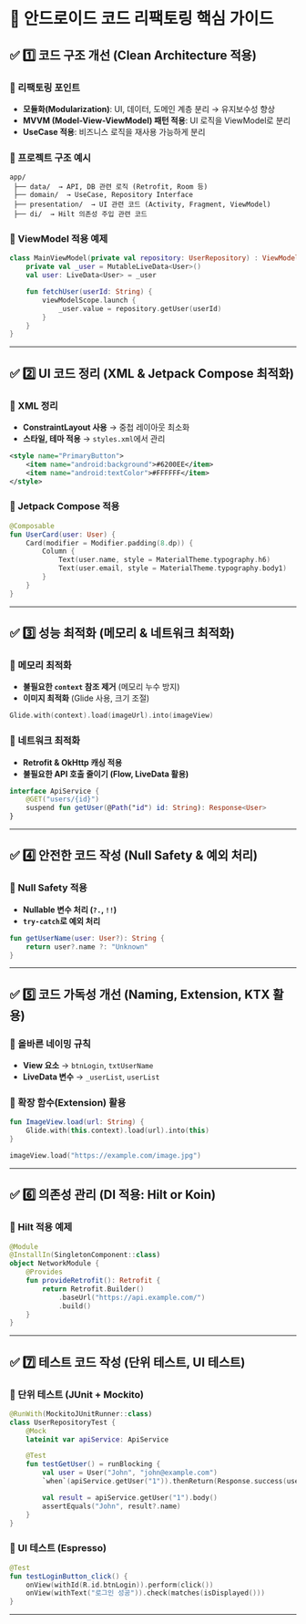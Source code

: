 # 📌 안드로이드 코드 리팩토링 핵심 가이드

## ✅ 1️⃣ 코드 구조 개선 (Clean Architecture 적용)

### 🔹 리팩토링 포인트
- **모듈화(Modularization)**: UI, 데이터, 도메인 계층 분리 → 유지보수성 향상
- **MVVM (Model-View-ViewModel) 패턴 적용**: UI 로직을 ViewModel로 분리
- **UseCase 적용**: 비즈니스 로직을 재사용 가능하게 분리

### 🔹 프로젝트 구조 예시
```
app/
 ├── data/  → API, DB 관련 로직 (Retrofit, Room 등)
 ├── domain/  → UseCase, Repository Interface
 ├── presentation/  → UI 관련 코드 (Activity, Fragment, ViewModel)
 ├── di/  → Hilt 의존성 주입 관련 코드
```

### 🔹 ViewModel 적용 예제
```kotlin
class MainViewModel(private val repository: UserRepository) : ViewModel() {
    private val _user = MutableLiveData<User>()
    val user: LiveData<User> = _user

    fun fetchUser(userId: String) {
        viewModelScope.launch {
            _user.value = repository.getUser(userId)
        }
    }
}
```

---

## ✅ 2️⃣ UI 코드 정리 (XML & Jetpack Compose 최적화)

### 🔹 XML 정리
- **ConstraintLayout 사용** → 중첩 레이아웃 최소화
- **스타일, 테마 적용** → `styles.xml`에서 관리

```xml
<style name="PrimaryButton">
    <item name="android:background">#6200EE</item>
    <item name="android:textColor">#FFFFFF</item>
</style>
```

### 🔹 Jetpack Compose 적용
```kotlin
@Composable
fun UserCard(user: User) {
    Card(modifier = Modifier.padding(8.dp)) {
        Column {
            Text(user.name, style = MaterialTheme.typography.h6)
            Text(user.email, style = MaterialTheme.typography.body1)
        }
    }
}
```

---

## ✅ 3️⃣ 성능 최적화 (메모리 & 네트워크 최적화)

### 🔹 메모리 최적화
- **불필요한 `context` 참조 제거** (메모리 누수 방지)
- **이미지 최적화** (Glide 사용, 크기 조절)

```kotlin
Glide.with(context).load(imageUrl).into(imageView)
```

### 🔹 네트워크 최적화
- **Retrofit & OkHttp 캐싱 적용**
- **불필요한 API 호출 줄이기 (Flow, LiveData 활용)**

```kotlin
interface ApiService {
    @GET("users/{id}")
    suspend fun getUser(@Path("id") id: String): Response<User>
}
```

---

## ✅ 4️⃣ 안전한 코드 작성 (Null Safety & 예외 처리)

### 🔹 Null Safety 적용
- **Nullable 변수 처리 (`?.`, `!!`)**
- **`try-catch`로 예외 처리**

```kotlin
fun getUserName(user: User?): String {
    return user?.name ?: "Unknown"
}
```

---

## ✅ 5️⃣ 코드 가독성 개선 (Naming, Extension, KTX 활용)

### 🔹 올바른 네이밍 규칙
- **View 요소** → `btnLogin`, `txtUserName`
- **LiveData 변수** → `_userList`, `userList`

### 🔹 확장 함수(Extension) 활용
```kotlin
fun ImageView.load(url: String) {
    Glide.with(this.context).load(url).into(this)
}

imageView.load("https://example.com/image.jpg")
```

---

## ✅ 6️⃣ 의존성 관리 (DI 적용: Hilt or Koin)

### 🔹 Hilt 적용 예제
```kotlin
@Module
@InstallIn(SingletonComponent::class)
object NetworkModule {
    @Provides
    fun provideRetrofit(): Retrofit {
        return Retrofit.Builder()
            .baseUrl("https://api.example.com/")
            .build()
    }
}
```

---

## ✅ 7️⃣ 테스트 코드 작성 (단위 테스트, UI 테스트)

### 🔹 단위 테스트 (JUnit + Mockito)
```kotlin
@RunWith(MockitoJUnitRunner::class)
class UserRepositoryTest {
    @Mock
    lateinit var apiService: ApiService

    @Test
    fun testGetUser() = runBlocking {
        val user = User("John", "john@example.com")
        `when`(apiService.getUser("1")).thenReturn(Response.success(user))

        val result = apiService.getUser("1").body()
        assertEquals("John", result?.name)
    }
}
```

### 🔹 UI 테스트 (Espresso)
```kotlin
@Test
fun testLoginButton_click() {
    onView(withId(R.id.btnLogin)).perform(click())
    onView(withText("로그인 성공")).check(matches(isDisplayed()))
}
```

---
